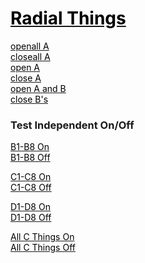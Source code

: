 # <a href="#/?on=Map&epane=0&wpane=220&epane=200&panx=1000&pany=1000&zoom=1.0&info=info.md"> <span style="color:black">Radial Things</span> </a>

<a href="#/?+++&openall=A"                          class="slide" > <span style="color:black">openall A</span> </a>  <br> 
<a href="#/?+++&closeall=A"                          class="slide" > <span style="color:black">closeall A</span> </a>  <br> 
<a href="#/?+++&open=A"                          class="slide" > <span style="color:black">open A</span> </a>  <br> 
<a href="#/?+++&close=A"                          class="slide" > <span style="color:black">close A</span> </a>  <br> 
<a href="#/?+++&open=A&open=B1&open=B2&open=B3&open=B4&open=B5&open=B6&open=B7&open=B8"           class="slide" > <span style="color:black">open A and B</span> </a>  <br> 
<a href="#/?+++&open=A&close=B1&close=B2&close=B3&close=B4&close=B5&close=B6&close=B7&close=B8"   class="slide" > <span style="color:black">close B's</span> </a>  <br>
 
### Test Independent On/Off  
  
<a href="#/?+++&on=B1&on=B2&on=B3&on=B4&on=B5&on=B6&on=B7&on=B8" class="slide" > <span style="color:black">B1-B8 On</span> </a>  <br> 
<a href="#/?+++&off=B1&off=B2&off=B3&off=B4&off=B5&off=B6&off=B7&off=B8" class="slide" > <span style="color:black">B1-B8 Off</span> </a>  <br> 

<a href="#/?+++&on=C1&on=C2&on=C3&on=C4&on=C5&on=C6&on=C7&on=C8" class="slide" > <span style="color:black">C1-C8 On</span> </a>  <br> 
<a href="#/?+++&off=C1&off=C2&off=C3&off=C4&off=C5&off=C6&off=C7&off=C8" class="slide" > <span style="color:black">C1-C8  Off</span> </a>  <br> 

<a href="#/?+++&on=D1&on=D2&on=D3&on=D4&on=D5&on=D6&on=D7&on=D8" class="slide" > <span style="color:black">D1-D8 On</span> </a>  <br> 
<a href="#/?+++&off=D1&off=D2&off=D3&off=D4&off=D5&off=D6&off=D7&off=D8" class="slide" > <span style="color:black">D1-D8 Off</span> </a>  <br> 

<a href="#/?+++&on=C1&on=C2&on=C3&on=C4&on=C5&on=C6&on=C7&on=C8&on=C9&on=C10&on=C11&on=C12&on=C13&on=C14&on=C15&on=C16&on=C17&on=C18&on=C19&on=C20&on=C21&on=C22&on=C23&on=C24&on=C25&on=C26&on=C27&on=C28&on=C29&on=C30&on=C31&on=C32" class="slide" > <span style="color:black">All C Things On</span> </a>                               
<a href="#/?+++&off=C1&off=C2&off=C3&off=C4&off=C5&off=C6&off=C7&off=C8&off=C9&off=C10&off=C11&off=C12&off=C13&off=C14&off=C15&off=C16&off=C17&off=C18&off=C19&off=C20&off=C21&off=C22&off=C23&off=C24&off=C25&off=C26&off=C27&off=C28&off=C29&off=C30&off=C31&off=C32" class="slide" > <span style="color:black">All C Things Off</span> </a>                               <br>  
  
  
  
`
`